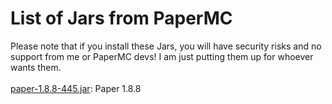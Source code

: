 # List of Jars from PaperMC
Please note that if you install these Jars, you will have security risks and no support from me or PaperMC devs! I am just putting them up for whoever wants them.<br>
<br>
[paper-1.8.8-445.jar](https://github.com/MegaTKC/mc-server-jars/raw/main/paperMC/paper-1.8.8-445.jar): Paper 1.8.8
